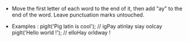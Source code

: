 - Move the first letter of each word to the end of it, 
then add "ay" to the end of the word. Leave punctuation 
marks untouched.

- Examples :
pigIt('Pig latin is cool'); // igPay atinlay siay oolcay
pigIt('Hello world !');     // elloHay orldway !
